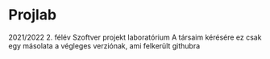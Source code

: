 # Projlab

2021/2022 2. félév Szoftver projekt laboratórium
A társaim kérésére ez csak egy másolata a végleges verziónak, ami felkerült githubra
